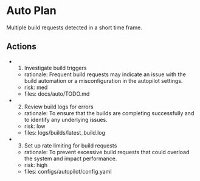 # Auto Plan

Multiple build requests detected in a short time frame.

## Actions
- 1. Investigate build triggers
  - rationale: Frequent build requests may indicate an issue with the build automation or a misconfiguration in the autopilot settings.
  - risk: med
  - files: docs/auto/TODO.md
- 2. Review build logs for errors
  - rationale: To ensure that the builds are completing successfully and to identify any underlying issues.
  - risk: low
  - files: logs/builds/latest_build.log
- 3. Set up rate limiting for build requests
  - rationale: To prevent excessive build requests that could overload the system and impact performance.
  - risk: high
  - files: configs/autopilot/config.yaml